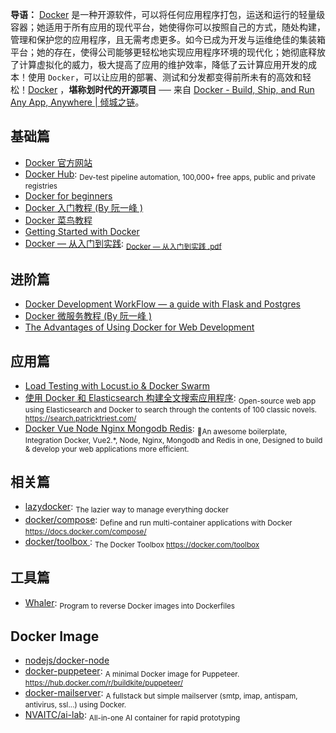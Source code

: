 **导语：** [Docker](https://www.docker.com/ 'Docker') 是一种开源软件，可以将任何应用程序打包，运送和运行的轻量级容器；她适用于所有应用的现代平台，她使得你可以按照自己的方式，随处构建，管理和保护您的应用程序，且无需考虑更多。如今已成为开发与运维绝佳的集装箱平台；她的存在，使得公司能够更轻松地实现应用程序环境的现代化；她彻底释放了计算虚拟化的威力，极大提高了应用的维护效率，降低了云计算应用开发的成本！使用 `Docker`，可以让应用的部署、测试和分发都变得前所未有的高效和轻松！[Docker](https://www.docker.com/ 'Docker') ，**堪称划时代的开源项目** ── 来自 [Docker - Build, Ship, and Run Any App, Anywhere | 倾城之链](https://nicelinks.site/post/5b7036890f8719053c094d68)。

## 基础篇

- [Docker 官方网站](https://www.docker.com/)
- [Docker Hub](https://hub.docker.com/): <sub>Dev-test pipeline automation, 100,000+ free apps, public and private registries</sub>
- [Docker for beginners](https://docker-curriculum.com/)
- [Docker 入门教程 (By 阮一峰 )](http://www.ruanyifeng.com/blog/2018/02/docker-tutorial.html)
- [Docker 菜鸟教程](http://www.runoob.com/docker/docker-tutorial.html)
- [Getting Started with Docker](https://scotch.io/tutorials/getting-started-with-docker)
- [Docker — 从入门到实践](https://yeasy.gitbooks.io/docker_practice/content/): <sub>[Docker — 从入门到实践 .pdf](https://legacy.gitbook.com/download/pdf/book/yeasy/docker_practice)</sub>

## 进阶篇

- [Docker Development WorkFlow — a guide with Flask and Postgres](https://medium.freecodecamp.org/docker-development-workflow-a-guide-with-flask-and-postgres-db1a1843044a)
- [Docker 微服务教程 (By 阮一峰 )](http://www.ruanyifeng.com/blog/2018/02/docker-wordpress-tutorial.html)
- [The Advantages of Using Docker for Web Development](https://codeburst.io/the-advantages-of-using-docker-for-web-development-23096c457fad)

## 应用篇

- [Load Testing with Locust.io & Docker Swarm](https://wheniwork.engineering/load-testing-with-locust-io-docker-swarm-d78a2602997a)
- [使用 Docker 和 Elasticsearch 构建全文搜索应用程序](https://blog.patricktriest.com/text-search-docker-elasticsearch/): <sub>Open-source web app using Elasticsearch and Docker to search through the contents of 100 classic novels. https://search.patricktriest.com/</sub>
- [Docker Vue Node Nginx Mongodb Redis](https://github.com/nicejade/docker-vue-node-nginx-mongodb-redis): <sub>🐉An awesome boilerplate, Integration Docker, Vue2.\*, Node, Nginx, Mongodb and Redis in one, Designed to build & develop your web applications more efficient.</sub>

## 相关篇

- [lazydocker](https://github.com/jesseduffield/lazydocker): <sub>The lazier way to manage everything docker</sub>
- [docker/compose](https://github.com/docker/compose): <sub>Define and run multi-container applications with Docker https://docs.docker.com/compose/</sub>
- [docker/toolbox ](https://github.com/docker/toolbox): <sub>The Docker Toolbox https://docker.com/toolbox</sub>

## 工具篇

- [Whaler](https://github.com/P3GLEG/Whaler): <sub>Program to reverse Docker images into Dockerfiles</sub>

## Docker Image

- [nodejs/docker-node](https://github.com/nodejs/docker-node)
- [docker-puppeteer](https://github.com/buildkite/docker-puppeteer): <sub>A minimal Docker image for Puppeteer. https://hub.docker.com/r/buildkite/puppeteer/</sub>
- [docker-mailserver](https://github.com/tomav/docker-mailserver): <sub>A fullstack but simple mailserver (smtp, imap, antispam, antivirus, ssl...) using Docker.</sub>
- [NVAITC/ai-lab](https://github.com/NVAITC/ai-lab): <sub>All-in-one AI container for rapid prototyping </sub>
